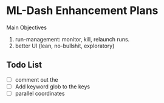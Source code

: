 # ML-Dash Enhancement Plans

Main Objectives
1. run-management: monitor, kill, relaunch runs.
2. better UI (lean, no-bullshit, exploratory)

## Todo List

- [ ] comment out the 
- [ ] Add keyword glob to the keys
- [ ] parallel coordinates
